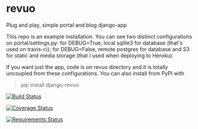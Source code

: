 revuo
=====

Plug and play, simple portal and blog django-app

This repo is an example installation. You can see two distinct configurations on portal/settings.py: 
for DEBUG=True, local sqlite3 for database (that's used on travis-ci); for DEBUG=False, remote postgres 
for database and S3 for static and media storage (that I used when deploying to Heroku).

If you want just the app, code is on revuo directory and it is totally uncoupled from these configurations. 
You can also install from PyPI with
> pip install django-revuo

[![Build Status](https://travis-ci.org/Lasanha/revuo.png?branch=master)](https://travis-ci.org/Lasanha/revuo)

[![Coverage Status](https://coveralls.io/repos/Lasanha/revuo/badge.png)](https://coveralls.io/r/Lasanha/revuo)

[![Requirements Status](https://requires.io/github/Lasanha/revuo/requirements.png?branch=master)](https://requires.io/github/Lasanha/revuo/requirements/?branch=master)
